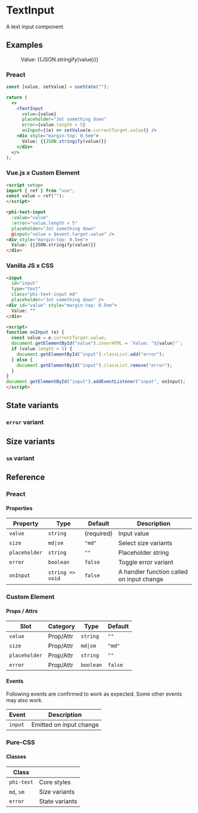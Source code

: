 # TextInput

A text input component.

## Examples

<script setup>
import { ref } from "vue";
const value = ref("");
</script>

<figure>
  <phi-text-input
    :value="value"
    :error="value.length > 5"
    placeholder="Jot something down"
    @input="value = $event.target.value" />
  <div style="margin-top: 0.5em">
    Value: {{JSON.stringify(value)}}
  </div>
</figure>

### Preact

``` jsx
const [value, setValue] = useState("");

return (
  <>
    <TextInput
      value={value}
      placeholder="Jot something down"
      error={value.length > 5}
      onInput={(e) => setValue(e.currentTarget.value)} />
    <div style="margin-top: 0.5em">
      Value: {{JSON.stringify(value)}}
    </div>
  </>
);
```

### Vue.js x Custom Element

``` html
<script setup>
import { ref } from "vue";
const value = ref("");
</script>

<phi-text-input
  :value="value"
  :error="value.length > 5"
  placeholder="Jot something down"
  @input="value = $event.target.value" />
<div style="margin-top: 0.5em">
  Value: {{JSON.stringify(value)}}
</div>
```

### Vanilla JS x CSS

``` html
<input
  id="input"
  type="text"
  class="phi-text-input md"
  placeholder="Jot something down" />
<div id="value" style="margin-top: 0.5em">
  Value: ""
</div>

<script>
function onInput (e) {
  const value = e.currentTarget.value;
  document.getElementById("value").innerHTML = `Value: "${value}"`;
  if (value.length > 5) {
    document.getElementById("input").classList.add("error");
  } else {
    document.getElementById("input").classList.remove("error");
  }
}
document.getElementById("input").addEventListener("input", onInput);
</script>
```

## State variants
### `error` variant

<figure>
  <phi-text-input value="An invalid input" error />
</figure>

## Size variants
### `sm` variant

<figure>
  <phi-text-input size="sm" value="A smaller text input" />
</figure>

## Reference
### Preact
#### Properties

| Property      | Type             | Default    | Description                               |
|---------------|------------------|------------|-------------------------------------------|
| `value`       | `string`         | (required) | Input value                               |
| `size`        | `md\|sm`         | `"md"`     | Select size variants                      |
| `placeholder` | `string`         | `""`       | Placeholder string                        |
| `error`       | `boolean`        | `false`    | Toggle error variant                      |
| `onInput`     | `string => void` | `false`    | A handler function called on input change |

### Custom Element
#### Props / Attrs

| Slot          | Category  | Type      | Default |
|---------------|-----------|-----------|---------|
| `value`       | Prop/Attr | `string`  | `""`    |
| `size`        | Prop/Attr | `md\|sm`  | `"md"`  |
| `placeholder` | Prop/Attr | `string`  | `""`    |
| `error`       | Prop/Attr | `boolean` | `false` |

#### Events

Following events are confirmed to work as expected. Some other events may also work.

| Event   | Description             |
|---------|-------------------------|
| `input` | Emitted on input change |

### Pure-CSS
#### Classes

| Class      |                |
|------------|----------------|
| `phi-text` | Core styles    |
| `md`, `sm` | Size variants  |
| `error`    | State variants |
